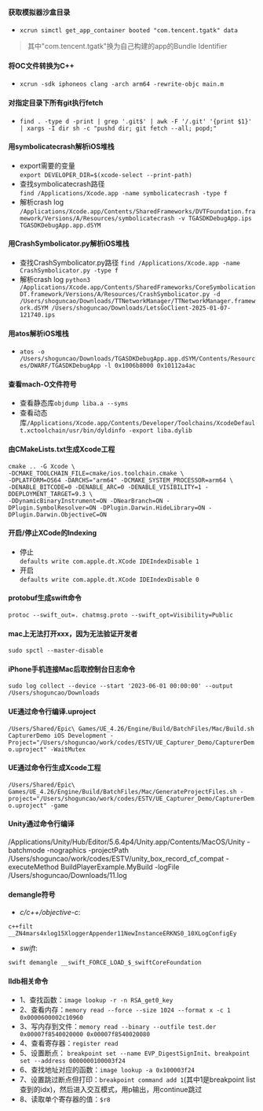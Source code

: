 #### 获取模拟器沙盒目录  
* ```xcrun simctl get_app_container booted "com.tencent.tgatk" data```  
> 其中"com.tencent.tgatk"换为自己构建的app的Bundle Identifier

#### 将OC文件转换为C++
* ```xcrun -sdk iphoneos clang -arch arm64 -rewrite-objc main.m```

#### 对指定目录下所有git执行fetch
* ```find . -type d -print | grep '.git$' | awk -F '/.git' '{print $1}' | xargs -I dir sh -c "pushd dir; git fetch --all; popd;"```

#### 用symbolicatecrash解析iOS堆栈
* export需要的变量  
```export DEVELOPER_DIR=$(xcode-select --print-path)```  
* 查找symbolicatecrash路径  
```find /Applications/Xcode.app -name symbolicatecrash -type f```  
* 解析crash log
```/Applications/Xcode.app/Contents/SharedFrameworks/DVTFoundation.framework/Versions/A/Resources/symbolicatecrash -v TGASDKDebugApp.ips TGASDKDebugApp.app.dSYM```  

#### 用CrashSymbolicator.py解析iOS堆栈
* 查找CrashSymbolicator.py路径
```find /Applications/Xcode.app -name CrashSymbolicator.py -type f```
* 解析crash log
```python3 /Applications/Xcode.app/Contents/SharedFrameworks/CoreSymbolicationDT.framework/Versions/A/Resources/CrashSymbolicator.py -d /Users/shoguncao/Downloads/TTNetworkManager/TTNetworkManager.framework.dSYM /Users/shoguncao/Downloads/LetsGoClient-2025-01-07-121740.ips```

#### 用atos解析iOS堆栈  
* ```atos -o /Users/shoguncao/Downloads/TGASDKDebugApp.app.dSYM/Contents/Resources/DWARF/TGASDKDebugApp -l 0x1006b8000 0x10112a4ac```  

#### 查看mach-O文件符号
* 查看静态库`objdump liba.a --syms`
* 查看动态库`/Applications/Xcode.app/Contents/Developer/Toolchains/XcodeDefault.xctoolchain/usr/bin/dyldinfo -export liba.dylib`

#### 由CMakeLists.txt生成Xcode工程
```
cmake .. -G Xcode \
-DCMAKE_TOOLCHAIN_FILE=cmake/ios.toolchain.cmake \
-DPLATFORM=OS64 -DARCHS="arm64" -DCMAKE_SYSTEM_PROCESSOR=arm64 \
-DENABLE_BITCODE=0 -DENABLE_ARC=0 -DENABLE_VISIBILITY=1 -DDEPLOYMENT_TARGET=9.3 \
-DDynamicBinaryInstrument=ON -DNearBranch=ON -DPlugin.SymbolResolver=ON -DPlugin.Darwin.HideLibrary=ON -DPlugin.Darwin.ObjectiveC=ON
```

#### 开启/停止XCode的Indexing  
- 停止  
`defaults write com.apple.dt.XCode IDEIndexDisable 1`  
- 开启  
`defaults write com.apple.dt.XCode IDEIndexDisable 0`

#### protobuf生成swift命令  
`protoc --swift_out=. chatmsg.proto --swift_opt=Visibility=Public`  

#### mac上无法打开xxx，因为无法验证开发者
`sudo spctl --master-disable`  

#### iPhone手机连接Mac后取控制台日志命令
`sudo log collect --device --start '2023-06-01 00:00:00' --output /Users/shoguncao/Downloads`

#### UE通过命令行编译.uproject
`/Users/Shared/Epic\ Games/UE_4.26/Engine/Build/BatchFiles/Mac/Build.sh CapturerDemo iOS Development -Project="/Users/shoguncao/work/codes/ESTV/UE_Capturer_Demo/CapturerDemo.uproject" -WaitMutex`

#### UE通过命令行生成Xcode工程
`/Users/Shared/Epic\ Games/UE_4.26/Engine/Build/BatchFiles/Mac/GenerateProjectFiles.sh -project="/Users/shoguncao/work/codes/ESTV/UE_Capturer_Demo/CapturerDemo.uproject" -game`  

#### Unity通过命令行编译
/Applications/Unity/Hub/Editor/5.6.4p4/Unity.app/Contents/MacOS/Unity -batchmode -nographics -projectPath /Users/shoguncao/work/codes/ESTV/unity_box_record_cf_compat -executeMethod BuildPlayerExample.MyBuild  -logFile /Users/shoguncao/Downloads/11.log

#### demangle符号
- *c/c++/objective-c*:  
```
c++filt __ZN4mars4xlog15XloggerAppender11NewInstanceERKNS0_10XLogConfigEy
```
- *swift*:
```
swift demangle __swift_FORCE_LOAD_$_swiftCoreFoundation
```

#### lldb相关命令
- 1、查找函数：`image lookup -r -n RSA_get0_key`
- 2、查看内存：`memory read --force --size 1024 --format x -c 1 0x0000600002c10960`
- 3、写内存到文件：`memory read --binary --outfile test.der 0x00007f8540020000 0x00007f8540020080`
- 4、查看寄存器：`register read`
- 5、设置断点： `breakpoint set --name EVP_DigestSignInit`、`breakpoint set --address 0000000100003f24`
- 6、查找地址对应的函数：`image lookup -a 0x100003f24`
- 7、设置跳过断点但打印：`breakpoint command add 1`(其中1是breakpoint list查到的idx)，然后进入交互模式，用p输出，用continue跳过
- 8、读取单个寄存器的值：`$r8`



